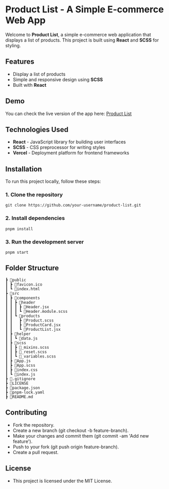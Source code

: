 # Product List - A Simple E-commerce Web App

Welcome to **Product List**, a simple e-commerce web application that displays a list of products. This project is built using **React** and **SCSS** for styling.

## Features

- Display a list of products
- Simple and responsive design using **SCSS**
- Built with **React**

## Demo

You can check the live version of the app here: [Product List](https://product-list-nine-dusky.vercel.app/)

## Technologies Used

- **React** - JavaScript library for building user interfaces
- **SCSS** - CSS preprocessor for writing styles
- **Vercel** - Deployment platform for frontend frameworks

## Installation

To run this project locally, follow these steps:

### 1. Clone the repository

```
git clone https://github.com/your-username/product-list.git
```

### 2. Install dependencies

```
pnpm install
```

### 3. Run the development server

```
pnpm start
```

## Folder Structure

```
┣ 📂public
┃ ┣ 📜favicon.ico
┃ ┗ 📜index.html
┣ 📂src
┃ ┣ 📂components
┃ ┃ ┣ 📂header
┃ ┃ ┃ ┣ 📜Header.jsx
┃ ┃ ┃ ┗ 📜Header.module.scss
┃ ┃ ┗ 📂products
┃ ┃   ┣ 📜Product.scss
┃ ┃   ┣ 📜ProductCard.jsx
┃ ┃   ┗ 📜ProductList.jsx
┃ ┣ 📂helper
┃ ┃ ┗ 📜data.js
┃ ┣ 📂scss
┃ ┃ ┣ 📜_mixins.scss
┃ ┃ ┣ 📜_reset.scss
┃ ┃ ┗ 📜_variables.scss
┃ ┣ 📜App.js
┃ ┣ 📜App.scss
┃ ┣ 📜index.css
┃ ┗ 📜index.js
┣ 📜.gitignore
┣ 📜LICENSE
┣ 📜package.json
┣ 📜pnpm-lock.yaml
┣ 📜README.md
```

## Contributing

- Fork the repository.
- Create a new branch (git checkout -b feature-branch).
- Make your changes and commit them (git commit -am 'Add new feature').
- Push to your fork (git push origin feature-branch).
- Create a pull request.

## License

- This project is licensed under the MIT License.
